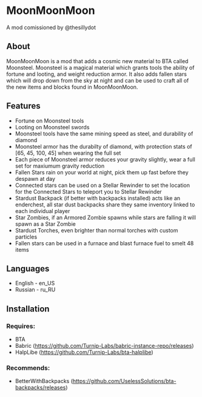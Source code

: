 # MoonMoonMoon

A mod comissioned by @thesillydot

## About

MoonMoonMoon is a mod that adds a cosmic new material to BTA called Moonsteel. Moonsteel is a magical material which grants tools the ability of fortune and looting, and weight reduction armor. It also adds fallen stars which will drop down from the sky at night and can be used to craft all of the new items and blocks found in MoonMoonMoon.

## Features
- Fortune on Moonsteel tools
- Looting on Moonsteel swords
- Moonsteel tools have the same mining speed as steel, and durability of diamond
- Moonsteel armor has the durabilty of diamond, with protection stats of [65, 45, 100, 45] when wearing the full set
- Each piece of Moonsteel armor reduces your gravity slightly, wear a full set for maxiumum gravity reduction
- Fallen Stars rain on your world at night, pick them up fast before they despawn at day
- Connected stars can be used on a Stellar Rewinder to set the location for the Connected Stars to teleport you to Stellar Rewinder 
- Stardust Backpack (if better with backpacks installed) acts like an enderchest, all star dust backpacks share they same inventory linked to each individual player
- Star Zombies, if an Armored Zombie spawns while stars are falling it will spawn as a Star Zombie
- Stardust Torches, even brighter than normal torches with custom particles
- Fallen stars can be used in a furnace and blast furnace fuel to smelt 48 items

## Languages
- English - en_US
- Russian - ru_RU

## Installation

### Requires:
- BTA
- Babric (https://github.com/Turnip-Labs/babric-instance-repo/releases)
- HalpLibe (https://github.com/Turnip-Labs/bta-halplibe)
### Recommends:
- BetterWithBackpacks (https://github.com/UselessSolutions/bta-backpacks/releases)
